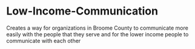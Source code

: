 Low-Income-Communication
========================

Creates a way for organizations in Broome County to communicate more easily with the people that they serve and for the lower income people to communicate with each other

